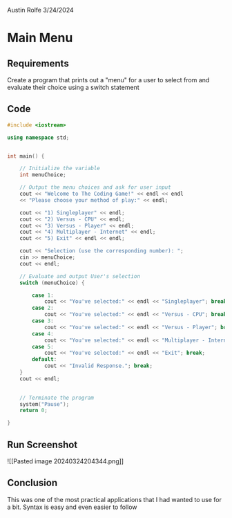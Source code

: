 Austin Rolfe
3/24/2024
# Main Menu
## Requirements
Create a program that prints out a "menu" for a user to select from and evaluate their choice using a switch statement
## Code
```cpp
#include <iostream>

using namespace std;


int main() {

    // Initialize the variable
    int menuChoice;

    // Output the menu choices and ask for user input
    cout << "Welcome to The Coding Game!" << endl << endl
    << "Please choose your method of play:" << endl;

    cout << "1) Singleplayer" << endl;
    cout << "2) Versus - CPU" << endl;
    cout << "3) Versus - Player" << endl;
    cout << "4) Multiplayer - Internet" << endl;
    cout << "5) Exit" << endl << endl;

    cout << "Selection (use the corresponding number): ";
    cin >> menuChoice;
    cout << endl;

    // Evaluate and output User's selection
    switch (menuChoice) {

        case 1:
            cout << "You've selected:" << endl << "Singleplayer"; break;
        case 2:
            cout << "You've selected:" << endl << "Versus - CPU"; break;
        case 3:
            cout << "You've selected:" << endl << "Versus - Player"; break;
        case 4:
            cout << "You've selected:" << endl << "Multiplayer - Internet"; break;
        case 5:
            cout << "You've selected:" << endl << "Exit"; break;
        default:
            cout << "Invalid Response."; break;
    }
    cout << endl;

    
    // Terminate the program
    system("Pause");
    return 0;

}
```
## Run Screenshot
![[Pasted image 20240324204344.png]]
## Conclusion
This was one of the most practical applications that I had wanted to use for a bit. Syntax is easy and even easier to follow